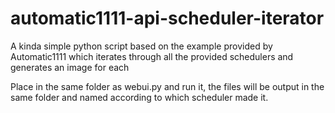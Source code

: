 # automatic1111-api-scheduler-iterator

A kinda simple python script based on the example provided by Automatic1111 which iterates through all the provided schedulers and generates an image for each

Place in the same folder as webui.py and run it, the files will be output in the same folder and named according to which scheduler made it.
